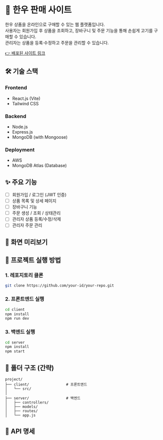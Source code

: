 # 🥩 한우 판매 사이트

한우 상품을 온라인으로 구매할 수 있는 웹 플랫폼입니다.  
사용자는 회원가입 후 상품을 조회하고, 장바구니 및 주문 기능을 통해 손쉽게 고기를 구매할 수 있습니다.  
관리자는 상품을 등록·수정하고 주문을 관리할 수 있습니다.

[👉 배포된 사이트 링크](https://google.com)

## 🛠️ 기술 스택

### Frontend

- React.js (Vite)
- Tailwind CSS

### Backend

- Node.js
- Express.js
- MongoDB (with Mongoose)

### Deployment

- AWS
- MongoDB Atlas (Database)

## ✨ 주요 기능

- [ ] 회원가입 / 로그인 (JWT 인증)
- [ ] 상품 목록 및 상세 페이지
- [ ] 장바구니 기능
- [ ] 주문 생성 / 조회 / 상태관리
- [ ] 관리자 상품 등록/수정/삭제
- [ ] 관리자 주문 관리

## 📸 화면 미리보기

## 🚀 프로젝트 실행 방법

### 1. 레포지토리 클론

```bash
git clone https://github.com/your-id/your-repo.git
```

### 2. 프론트엔드 실행

```bash
cd client
npm install
npm run dev
```

### 3. 백엔드 실행

```bash
cd server
npm install
npm start
```

## 📁 폴더 구조 (간략)

```
project/
├── client/                 # 프론트엔드
│   └── src/
│
├── server/                 # 백엔드
│   ├── controllers/
│   ├── models/
│   ├── routes/
│   └── app.js
```

## 📌 API 명세

